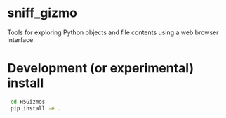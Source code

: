 # sniff_gizmo
Tools for exploring Python objects and file contents using a web browser interface.


# Development (or experimental) install

```bash
 cd H5Gizmos
 pip install -e .
```
